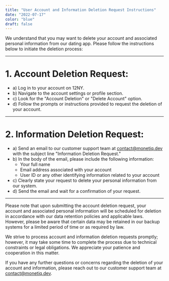 ```yaml
---
title: "User Account and Information Deletion Request Instructions"
date: "2022-07-17"
color: "blue"
draft: false
---
```


We understand that you may want to delete your account and associated personal information from our dating app. Please follow the instructions below to initiate the deletion process:

---

# 1. Account Deletion Request:

  - a) Log in to your account on 12NY.
  - b) Navigate to the account settings or profile section.
  - c) Look for the "Account Deletion" or "Delete Account" option.
  - d) Follow the prompts or instructions provided to request the deletion of your account.

---

# 2. Information Deletion Request:

  - a) Send an email to our customer support team at [contact@monetiq.dev](mailto:contact@monetiq.dev) with the subject line "Information Deletion Request."
  - b) In the body of the email, please include the following information:
      - Your full name
      - Email address associated with your account
      - User ID or any other identifying information related to your account
  - c) Clearly state your request to delete your personal information from our system.
  - d) Send the email and wait for a confirmation of your request.

---

Please note that upon submitting the account deletion request, your account and associated personal information will be scheduled for deletion in accordance with our data retention policies and applicable laws. However, please be aware that certain data may be retained in our backup systems for a limited period of time or as required by law.

We strive to process account and information deletion requests promptly; however, it may take some time to complete the process due to technical constraints or legal obligations. We appreciate your patience and cooperation in this matter.

If you have any further questions or concerns regarding the deletion of your account and information, please reach out to our customer support team at [contact@monetiq.dev](mailto:contact@monetiq.dev).